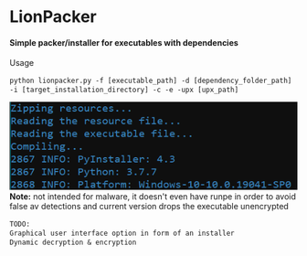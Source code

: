 # LionPacker 
#### Simple packer/installer for executables with dependencies
Usage 
```
python lionpacker.py -f [executable_path] -d [dependency_folder_path] -i [target_installation_directory] -c -e -upx [upx_path]
```
<img src='screen074610.png'></img><br />
<b>Note:</b> not intended for malware, it doesn't even have runpe in order to avoid false av detections and current version drops the executable unencrypted
```
TODO:
Graphical user interface option in form of an installer
Dynamic decryption & encryption
```
